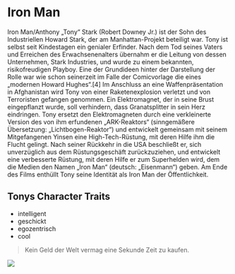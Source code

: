 # Iron Man

Iron Man/Anthony „Tony“ Stark (Robert Downey Jr.) ist der Sohn des Industriellen Howard Stark, der am Manhattan-Projekt beteiligt war. Tony ist selbst seit Kindestagen ein genialer Erfinder. Nach dem Tod seines Vaters und Erreichen des Erwachsenenalters übernahm er die Leitung von dessen Unternehmen, Stark Industries, und wurde zu einem bekannten, risikofreudigen Playboy. Eine der Grundideen hinter der Darstellung der Rolle war wie schon seinerzeit im Falle der Comicvorlage die eines „modernen Howard Hughes“.[4] Im Anschluss an eine Waffenpräsentation in Afghanistan wird Tony von einer Raketenexplosion verletzt und von Terroristen gefangen genommen. Ein Elektromagnet, der in seine Brust eingepflanzt wurde, soll verhindern, dass Granatsplitter in sein Herz eindringen. Tony ersetzt den Elektromagneten durch eine verkleinerte Version des von ihm erfundenen „ARK-Reaktors“ (sinngemäßere Übersetzung: „Lichtbogen-Reaktor“) und entwickelt gemeinsam mit seinem Mitgefangenen Yinsen eine High-Tech-Rüstung, mit deren Hilfe ihm die Flucht gelingt. Nach seiner Rückkehr in die USA beschließt er, sich unverzüglich aus dem Rüstungsgeschäft zurückzuziehen, und entwickelt eine verbesserte Rüstung, mit deren Hilfe er zum Superhelden wird, dem die Medien den Namen „Iron Man“ (deutsch: „Eisenmann“) geben. Am Ende des Films enthüllt Tony seine Identität als Iron Man der Öffentlichkeit.

## Tonys Character Traits

* intelligent
* geschickt
* egozentrisch
* cool

> Kein Geld der Welt vermag eine Sekunde Zeit zu kaufen.

<img src="https://de.web.img3.acsta.net/r_1280_720/newsv7/19/04/18/12/56/4254644.jpg"/>